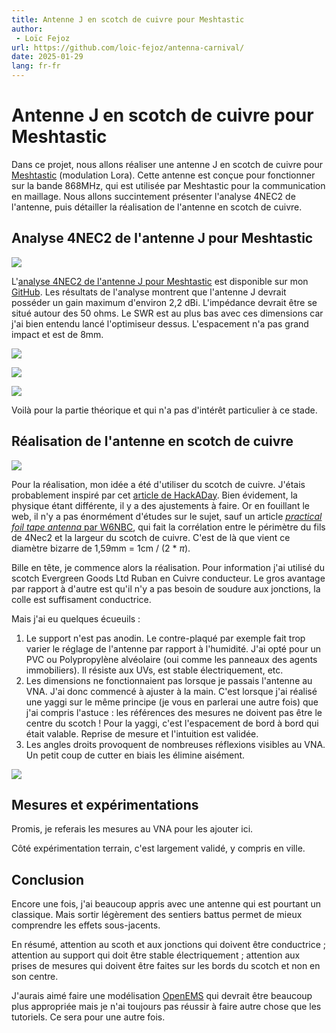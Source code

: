 ```yaml
---
title: Antenne J en scotch de cuivre pour Meshtastic
author:
 - Loïc Fejoz
url: https://github.com/loic-fejoz/antenna-carnival/
date: 2025-01-29
lang: fr-fr
---
```

# Antenne J en scotch de cuivre pour Meshtastic

Dans ce projet, nous allons réaliser une antenne J en scotch de cuivre pour [Meshtastic](https://www.meshtastic.org/) (modulation Lora). Cette antenne est conçue pour fonctionner sur la bande 868MHz, qui est utilisée par Meshtastic pour la communication en maillage. Nous allons succintement présenter l'analyse 4NEC2 de l'antenne, puis détailler la réalisation de l'antenne en scotch de cuivre.

## Analyse 4NEC2 de l'antenne J pour Meshtastic

![](j-antenna-wire.png)

L'[analyse 4NEC2 de l'antenne J pour Meshtastic](j_868.nec) est disponible sur mon [GitHub](https://github.com/loic-fejoz/antenna-carnival/j-meshtastic-868). Les résultats de l'analyse montrent que l'antenne J devrait posséder un gain maximum d'environ 2,2 dBi. L'impédance devrait être se situé autour des 50 ohms. Le SWR est au plus bas avec ces dimensions car j'ai bien entendu lancé l'optimiseur dessus. L'espacement n'a pas grand impact et est de 8mm.

![](./j-meshtastic-antenna-far-field.png)

![](./j-meshtatic-antenna-swr-4nec2.png)

![](./j-meshtatic-antenna-impedance-4nec2.png)

Voilà pour la partie théorique et qui n'a pas d'intérêt particulier à ce stade.
 
## Réalisation de l'antenne en scotch de cuivre

![](20240907_154013.jpg)

Pour la réalisation, mon idée a été d'utiliser du scotch de cuivre. J'étais probablement inspiré par cet [article de HackADay](https://hackaday.com/2023/10/13/this-packable-ham-radio-antenna-is-made-from-nothing-but-tape/). Bien évidement, la physique étant différente, il y a des ajustements à faire. Or en fouillant le web, il n'y a pas énormément d'études sur le sujet, sauf un article [_practical foil tape antenna_ par W6NBC](http://w6nbc.com/slides/Foil%20Tape%20Antennas.pdf), qui fait la corrélation entre le périmètre du fils de 4Nec2 et la largeur du scotch de cuivre. C'est de là que vient ce diamètre bizarre de 1,59mm = 1cm / (2 * $\pi$).

Bille en tête, je commence alors la réalisation. Pour information j'ai utilisé du scotch Evergreen Goods Ltd Ruban en Cuivre conducteur. Le gros avantage par rapport à d'autre est qu'il n'y a pas besoin de soudure aux jonctions, la colle est suffisament conductrice.

Mais j'ai eu quelques écueuils :

1. Le support n'est pas anodin. Le contre-plaqué par exemple fait trop varier le réglage de l'antenne par rapport à l'humidité. J'ai opté pour un PVC ou Polypropylène alvéolaire (oui comme les panneaux des agents immobiliers). Il résiste aux UVs, est stable électriquement, etc.
2. Les dimensions ne fonctionnaient pas lorsque je passais l'antenne au VNA. J'ai donc commencé à ajuster à la main. C'est lorsque j'ai réalisé une yaggi sur le même principe (je vous en parlerai une autre fois) que j'ai compris l'astuce : les références des mesures ne doivent pas être le centre du scotch&nbsp;! Pour la yaggi, c'est l'espacement de bord à bord qui était valable. Reprise de mesure et l'intuition est validée.
3. Les angles droits provoquent de nombreuses réflexions visibles au VNA. Un petit coup de cutter en biais les élimine aisément.

![](j-antenna-scotch.png)

## Mesures et expérimentations

Promis, je referais les mesures au VNA pour les ajouter ici.

Côté expérimentation terrain, c'est largement validé, y compris en ville.

## Conclusion

Encore une fois, j'ai beaucoup appris avec une antenne qui est pourtant un classique. Mais sortir légèrement des sentiers battus permet de mieux comprendre les effets sous-jacents.

En résumé, attention au scoth et aux jonctions qui doivent être conductrice ; attention au support qui doit être stable électriquement ; attention aux prises de mesures qui doivent être faites sur les bords du scotch et non en son centre.

J'aurais aimé faire une modélisation [OpenEMS](https://www.openems.de/) qui devrait être beaucoup plus appropriée mais je n'ai toujours pas réussir à faire autre chose que les tutoriels. Ce sera pour une autre fois.
